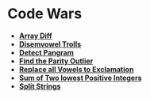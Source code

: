 # Code Wars

- **[Array Diff](https://github.com/Razeen-Shaikh/codewars/tree/main/array-diff)**
- **[Disemvowel Trolls](https://github.com/Razeen-Shaikh/codewars/tree/main/disemvowel-trolls)**
- **[Detect Pangram](https://github.com/Razeen-Shaikh/codewars/tree/main/detect-pangram)**
- **[Find the Parity Outlier](https://github.com/Razeen-Shaikh/codewars/tree/main/find-the-parity-outlier)**
- **[Replace all Vowels to Exclamation](https://github.com/Razeen-Shaikh/codewars/tree/main/replace-all-vowel-to-exclamation)**
- **[Sum of Two lowest Positive Integers](https://github.com/Razeen-Shaikh/codewars/tree/main/sum-of-two-lowest-positive-integers)**
- **[Split Strings](https://github.com/Razeen-Shaikh/codewars/tree/main/split-strings)**
